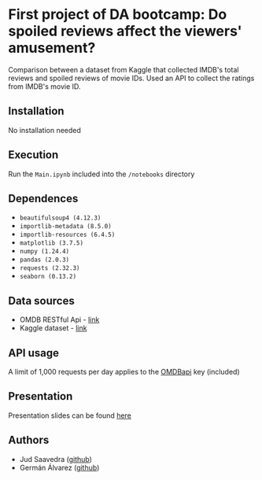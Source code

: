 # First project of DA bootcamp: Do spoiled reviews affect the viewers' amusement?

Comparison between a dataset from Kaggle that collected IMDB's total reviews and spoiled reviews of movie IDs. Used an API to collect the ratings from IMDB's movie ID.

## Installation
No installation needed

## Execution
Run the `Main.ipynb` included into the `/notebooks` directory

## Dependences
- `beautifulsoup4 (4.12.3)`
- `importlib-metadata (8.5.0)`
- `importlib-resources (6.4.5)`
- `matplotlib (3.7.5)`
- `numpy (1.24.4)`
- `pandas (2.0.3)`
- `requests (2.32.3)`
- `seaborn (0.13.2)`

## Data sources
- OMDB RESTful Api - [link](https://www.omdbapi.com/)
- Kaggle dataset - [link](https://www.kaggle.com/datasets/rmisra/imdb-spoiler-dataset)

## API usage
A limit of 1,000 requests per day applies to the [OMDBapi](https://www.omdbapi.com/) key (included)

## Presentation
Presentation slides can be found [here](https://docs.google.com/presentation/d/1PzAixwIwA3j-EQShSCbLqHGGT8tJNVzIq72yH91E0vk)


## Authors
- Jud Saavedra ([github](https://github.com/10197jsg))
- Germán Álvarez ([github](https://github.com/german-alvarez-dev))

